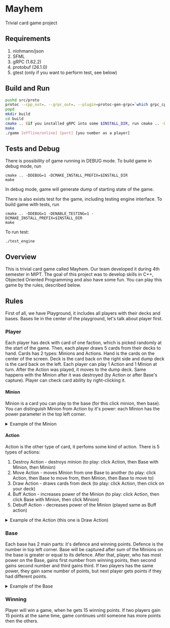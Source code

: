 # Mayhem
Trivial card game project
## Requirements
1. nlohmann/json
2. SFML
3. gRPC (1.62.2)
4. protobuf (26.1.0)
5. gtest (only if you want to perform test, see below)
## Build and Run
```sh
pushd src/proto
protoc --cpp_out=. --grpc_out=. --plugin=protoc-gen-grpc=`which grpc_cpp_plugin` ./engine.proto
popd
mkdir build
cd build
cmake .. (if you installed gRPC into some $INSTALL_DIR, run cmake .. -DCMAKE_INSTALL_PREFIX=$INSTALL_DIR)
make
./game [offline/online] [port] [you number as a player]
```

## Tests and Debug

There is possibility of game running in DEBUG mode. To build game in debug mode, run
```
cmake .. -DDEBUG=1 -DCMAKE_INSTALL_PREFIX=$INSTALL_DIR
make
```

In debug mode, game will generate dump of starting state of the game.

There is also exists test for the game, including testing engine interface.
To build game with tests, run
```
cmake .. -DDEBUG=1 -DENABLE_TESTING=1 -DCMAKE_INSTALL_PREFIX=$INSTALL_DIR
make
```

To run test:

```
./test_engine
```

## Overview

This is trivial card game called Mayhem. Our team developed it during 4th semester in MIPT. The goal of this project was to develop skills in C++, Objected Oriented Programming and also have some fun. You can play this game by the rules, described below.

## Rules

First of all, we have Playground, it includes all players with their decks and bases. Bases lie in the center of the playground, let's talk about player first.

### Player

Each player has deck with card of one faction, which is picked randomly at the start of the game. Then, each player draws 5 cards from their decks to hand. Cards has 2 types: Minions and Actions. Hand is the cards on the center of the screen. Deck is the card back on the right side and dump deck is the card back on the left. Each player can play 1 Action and 1 Minion at turn. After the Action was played, it moves to the dump deck. Same happens with the Minion after it was destroyed (by Action or after Base's capture). Player can check card ability by right-clicking it.

#### Minion

Minion is a card you can play to the base (for this click minion, then base). You can distinguish Minion from Action by it's power: each Minion has the power parameter in the top left corner.

<details>
<summary> Example of the Minion </summary>
<img alilgn = "center" src = "https://github.com/aleksplast/Mayhem/assets/111467660/1ec40f5b-d8e2-4cc4-b0e9-79e9aa92482b" width = 200>
</details>

#### Action

Action is the other type of card, it perfoms some kind of action. There is 5 types of actions:

1. Destroy Action - destroys minion (to play: click Action, then Base with Minion, then Minion)
2. Move Action - moves Minion from one Base to another (to play: click Action, then Base to move from, then Minion, then Base to move to)
3. Draw Action - draws cards from deck (to play: click Action, then click on your deck)
4. Buff Action - increases power of the Minion (to play: click Action, then click Base with Minion, then click Minion)
5. Debuff Action - decreases power of the Minion (played same as Buff action)

<details>
<summary> Example of the Action (this one is Draw Action) </summary>
<img alilgn = "center" src = "https://github.com/aleksplast/Mayhem/assets/111467660/1ec148ee-3569-4bd2-93aa-b677396180d4" width = 200>
</details>

### Base

Each base has 2 main parts: it's defence and winning points. Defence is the number in top left corner. Base will be captured after sum of the Minions on the base is greater or equal to its defence. After that, player, who has most power on the Base, gains first number from winning points, then second gains second number and third gains third. If two players has the same power, they gain same number of points, but next player gets points if they had different points.

<details>
<summary> Example of the Base </summary>
<img alilgn = "center" src = "https://github.com/aleksplast/Mayhem/assets/111467660/31aa687f-41a2-4646-bf38-bb2a65c86c76" width = 200>
</details>

### Winning

Player will win a game, when he gets 15 winning points. If two players gain 15 points at the same time, game continues until someone has more points then the others.

